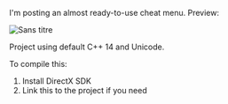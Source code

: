 I'm posting an almost ready-to-use cheat menu. Preview:

![Sans titre](https://github.com/user-attachments/assets/43786886-6a24-4e7c-bb8a-8f6c981cf0cc)


Project using default C++ 14 and Unicode. 

To compile this: 
1. Install DirectX SDK
2. Link this to the project if you need
